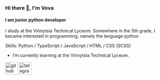 ### Hi there 👋, I'm Vova
#### I am junior python developer

I study at the Vinnytsia Technical Lyceum. Somewhere in the 5th grade, I became interested in programming, namely the language python

Skills: Python / TypeScript / JavaScript / HTML / CSS (SCSS)

- I’m currently learning at the Vinnytsia Technical Lyceum. 

[<img src='https://cdn-icons-png.flaticon.com/512/2504/2504911.png' alt='github' height='40'>](https://github.com/globalaa)  [<img src='https://cdn-icons-png.flaticon.com/512/2504/2504941.png' alt='telegram' height='40'>](https://t.me/GlobalA_A) 

